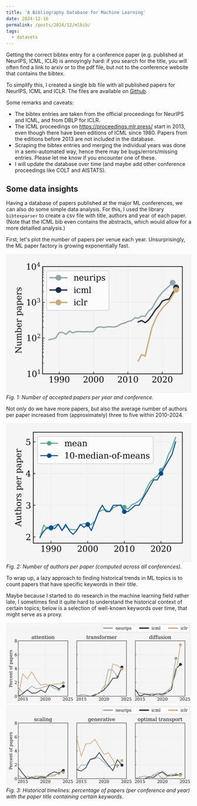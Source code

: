 ```yaml
---
title: 'A Bibliography Database for Machine Learning'
date: 2024-12-16
permalink: /posts/2024/12/mlbib/
tags:
  - datasets
---
```


Getting the correct bibtex entry for a conference paper (e.g. published at NeurIPS, ICML, ICLR) is annoyingly hard: if you search for the title, you will often find a link to arxiv or to the pdf file, but not to the conference website that contains the bibtex.

To simplify this, I created a single bib file with all published papers for NeurIPS, ICML and ICLR. The files are available on [Github](https://github.com/fabian-sp/ml-bib).

Some remarks and caveats:

* The bibtex entries are taken from the official proceedings for NeurIPS and ICML, and from DBLP for ICLR.
* The ICML proceedings on https://proceedings.mlr.press/ start in 2013, even though there have been editions of ICML since 1980. Papers from the editions before 2013 are not included in the database.
* Scraping the bibtex entries and merging the individual years was done in a semi-automated way, hence there may be bugs/errors/missing entries. Please let me know if you encounter one of these.
* I will update the database over time (and maybe add other conference proceedings like COLT and AISTATS).


## Some data insights

Having a database of papers published at the major ML conferences, we can also do some simple data analysis. 
For this, I used the library ``bibtexparser`` to create a csv file with title, authors and year of each paper.
(Note that the ICML bib even contains the abstracts, which would allow for a more detailled analysis.)

First, let's plot the number of papers per venue each year. Unsurprisingly, the ML paper factory is growing exponentially fast. 

![](/images/mlbib/timeline.png)
*Fig. 1: Number of accepted papers per year and conference.*


Not only do we have more papers, but also
the average number of authors per paper increased from (approximately) three to five within 2010-2024.

![](/images/mlbib/num_authors.png)
*Fig. 2: Number of authors per paper (computed across all conferences).*


To wrap up, a lazy approach to finding historical trends in ML topics is to count papers that have specific keywords in their title.

Maybe because I started to do research in the machine learning field rather late, I sometimes find it quite hard to understand the historical context of certain topics; below is a selection of well-known keywords over time, that might serve as a proxy.

![](/images/mlbib/timeline_attention_transformer_diffusion.png)
![](/images/mlbib/timeline_scaling_generative_optimal_transport.png)
*Fig. 3: Historical timelines: percentage of papers (per conference and year) with the paper title containing certain keywords.*